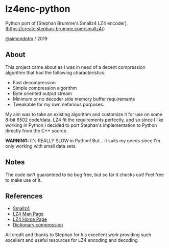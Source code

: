 # lz4enc-python
Python port of [Stephan Brumme's Smallz4 LZ4 encoder].(https://create.stephan-brumme.com/smallz4/)

[@simondotm](https://github.com/simondotm) / 2019 

## About

This project came about as I was in need of a decent compression algorithm that had the following characteristics:
* Fast decompression
* Simple compression algorithm
* Byte oriented output stream
* Minimum or no decoder side memory buffer requirements
* Tweakable for my own nefarious purposes.

My aim was to take an existing algorithm and customize it for use on some 8-bit 6502 code/data. LZ4 fit the requirements perfectly, and so since I like working in Python I decided to port Stephan's implementation to Python directly from the C++ source.

**WARNING:** It's REALLY SLOW in Python! But... it suits my needs since I'm only working with small data sets.

## Notes

The code isn't guaranteed to be bug free, but so far it checks out! Feel free to make use of it.



## References

* [Smallz4](https://create.stephan-brumme.com/smallz4/)
* [LZ4 Man Page](https://www.systutorials.com/docs/linux/man/1-lz4/)
* [LZ4 Home Page](https://github.com/lz4/lz4)
* [Dictionary compression](http://fastcompression.blogspot.com/2018/02/when-to-use-dictionary-compression.html)

All credit and thanks to Stephan for his excellent work providing such excellent and useful resources for LZ4 encoding and decoding.
